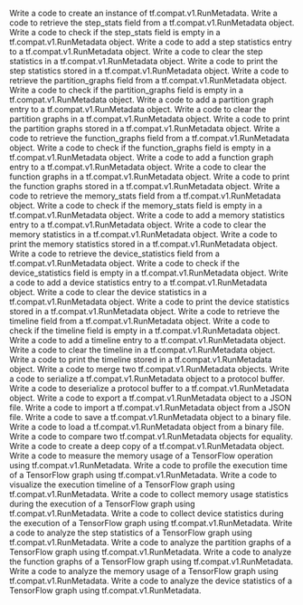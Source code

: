Write a code to create an instance of tf.compat.v1.RunMetadata.
Write a code to retrieve the step_stats field from a tf.compat.v1.RunMetadata object.
Write a code to check if the step_stats field is empty in a tf.compat.v1.RunMetadata object.
Write a code to add a step statistics entry to a tf.compat.v1.RunMetadata object.
Write a code to clear the step statistics in a tf.compat.v1.RunMetadata object.
Write a code to print the step statistics stored in a tf.compat.v1.RunMetadata object.
Write a code to retrieve the partition_graphs field from a tf.compat.v1.RunMetadata object.
Write a code to check if the partition_graphs field is empty in a tf.compat.v1.RunMetadata object.
Write a code to add a partition graph entry to a tf.compat.v1.RunMetadata object.
Write a code to clear the partition graphs in a tf.compat.v1.RunMetadata object.
Write a code to print the partition graphs stored in a tf.compat.v1.RunMetadata object.
Write a code to retrieve the function_graphs field from a tf.compat.v1.RunMetadata object.
Write a code to check if the function_graphs field is empty in a tf.compat.v1.RunMetadata object.
Write a code to add a function graph entry to a tf.compat.v1.RunMetadata object.
Write a code to clear the function graphs in a tf.compat.v1.RunMetadata object.
Write a code to print the function graphs stored in a tf.compat.v1.RunMetadata object.
Write a code to retrieve the memory_stats field from a tf.compat.v1.RunMetadata object.
Write a code to check if the memory_stats field is empty in a tf.compat.v1.RunMetadata object.
Write a code to add a memory statistics entry to a tf.compat.v1.RunMetadata object.
Write a code to clear the memory statistics in a tf.compat.v1.RunMetadata object.
Write a code to print the memory statistics stored in a tf.compat.v1.RunMetadata object.
Write a code to retrieve the device_statistics field from a tf.compat.v1.RunMetadata object.
Write a code to check if the device_statistics field is empty in a tf.compat.v1.RunMetadata object.
Write a code to add a device statistics entry to a tf.compat.v1.RunMetadata object.
Write a code to clear the device statistics in a tf.compat.v1.RunMetadata object.
Write a code to print the device statistics stored in a tf.compat.v1.RunMetadata object.
Write a code to retrieve the timeline field from a tf.compat.v1.RunMetadata object.
Write a code to check if the timeline field is empty in a tf.compat.v1.RunMetadata object.
Write a code to add a timeline entry to a tf.compat.v1.RunMetadata object.
Write a code to clear the timeline in a tf.compat.v1.RunMetadata object.
Write a code to print the timeline stored in a tf.compat.v1.RunMetadata object.
Write a code to merge two tf.compat.v1.RunMetadata objects.
Write a code to serialize a tf.compat.v1.RunMetadata object to a protocol buffer.
Write a code to deserialize a protocol buffer to a tf.compat.v1.RunMetadata object.
Write a code to export a tf.compat.v1.RunMetadata object to a JSON file.
Write a code to import a tf.compat.v1.RunMetadata object from a JSON file.
Write a code to save a tf.compat.v1.RunMetadata object to a binary file.
Write a code to load a tf.compat.v1.RunMetadata object from a binary file.
Write a code to compare two tf.compat.v1.RunMetadata objects for equality.
Write a code to create a deep copy of a tf.compat.v1.RunMetadata object.
Write a code to measure the memory usage of a TensorFlow operation using tf.compat.v1.RunMetadata.
Write a code to profile the execution time of a TensorFlow graph using tf.compat.v1.RunMetadata.
Write a code to visualize the execution timeline of a TensorFlow graph using tf.compat.v1.RunMetadata.
Write a code to collect memory usage statistics during the execution of a TensorFlow graph using tf.compat.v1.RunMetadata.
Write a code to collect device statistics during the execution of a TensorFlow graph using tf.compat.v1.RunMetadata.
Write a code to analyze the step statistics of a TensorFlow graph using tf.compat.v1.RunMetadata.
Write a code to analyze the partition graphs of a TensorFlow graph using tf.compat.v1.RunMetadata.
Write a code to analyze the function graphs of a TensorFlow graph using tf.compat.v1.RunMetadata.
Write a code to analyze the memory usage of a TensorFlow graph using tf.compat.v1.RunMetadata.
Write a code to analyze the device statistics of a TensorFlow graph using tf.compat.v1.RunMetadata.